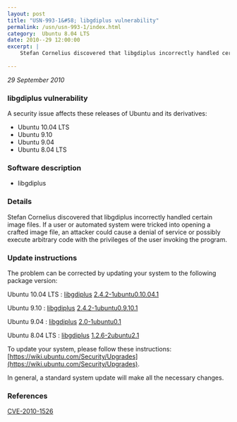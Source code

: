 ```yaml
---
layout: post
title: "USN-993-1&#58; libgdiplus vulnerability"
permalink: /usn/usn-993-1/index.html
category:  Ubuntu 8.04 LTS
date: 2010--29 12:00:00
excerpt: |
    Stefan Cornelius discovered that libgdiplus incorrectly handled certain image files. If a user or automated system were tricked into opening a crafted image file, an attacker could cause a denial of service or possibly execute arbitrary code with the privileges of the user invoking the program. 
    
--- 
```

 
 

*29 September 2010*

### libgdiplus vulnerability

A security issue affects these releases of Ubuntu and its derivatives:

* Ubuntu 10.04 LTS
* Ubuntu 9.10
* Ubuntu 9.04
* Ubuntu 8.04 LTS

### Software description

* libgdiplus 

### Details

Stefan Cornelius discovered that libgdiplus incorrectly handled certain image files. If a user or automated system were tricked into opening a crafted image file, an attacker could cause a denial of service or possibly execute arbitrary code with the privileges of the user invoking the program. 

### Update instructions

The problem can be corrected by updating your system to the following package version:

Ubuntu 10.04 LTS
 : [libgdiplus](https://launchpad.net/ubuntu/+source/libgdiplus) <span> [2.4.2-1ubuntu0.10.04.1](https://launchpad.net/ubuntu/+source/libgdiplus/2.4.2-1ubuntu0.10.04.1) </span> 

Ubuntu 9.10
 : [libgdiplus](https://launchpad.net/ubuntu/+source/libgdiplus) <span> [2.4.2-1ubuntu0.9.10.1](https://launchpad.net/ubuntu/+source/libgdiplus/2.4.2-1ubuntu0.9.10.1) </span> 

Ubuntu 9.04
 : [libgdiplus](https://launchpad.net/ubuntu/+source/libgdiplus) <span> [2.0-1ubuntu0.1](https://launchpad.net/ubuntu/+source/libgdiplus/2.0-1ubuntu0.1) </span> 

Ubuntu 8.04 LTS
 : [libgdiplus](https://launchpad.net/ubuntu/+source/libgdiplus) <span> [1.2.6-2ubuntu2.1](https://launchpad.net/ubuntu/+source/libgdiplus/1.2.6-2ubuntu2.1) </span> 

To update your system, please follow these instructions: [https://wiki.ubuntu.com/Security/Upgrades](https://wiki.ubuntu.com/Security/Upgrades).

In general, a standard system update will make all the necessary changes. 

### References

 
 [CVE-2010-1526](http://people.ubuntu.com/~ubuntu-security/cve/CVE-2010-1526)
 

